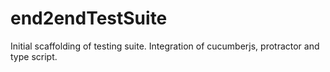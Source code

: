 # end2endTestSuite
Initial scaffolding of testing suite. Integration of cucumberjs, protractor and type script.
